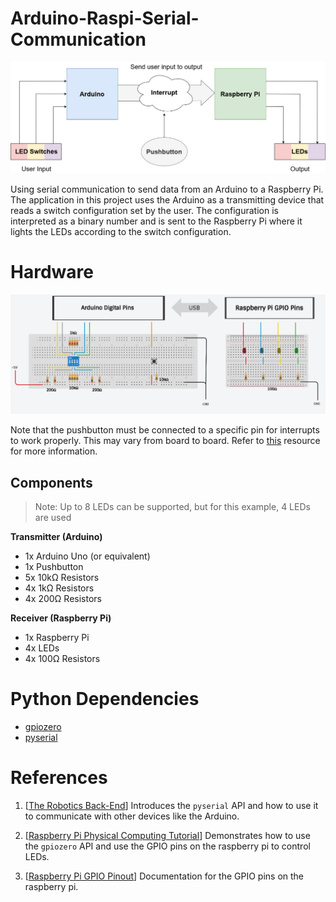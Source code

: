 # Arduino-Raspi-Serial-Communication

<img src="docs/overview-diagram.jpg" width="600">

Using serial communication to send data from an Arduino to a Raspberry Pi. The application in this project uses the Arduino
as a transmitting device that reads a switch configuration set by the user. The configuration is interpreted as a binary
number and is sent to the Raspberry Pi where it lights the LEDs according to the switch configuration.

# Hardware

<img src="docs/schematic.jpg" width="800">

Note that the pushbutton must be connected to a specific pin for interrupts to work properly. This may vary from board to
board. Refer to [this](https://www.arduino.cc/reference/en/language/functions/external-interrupts/attachinterrupt/) resource for more information.

## Components

> Note: Up to 8 LEDs can be supported, but for this example, 4 LEDs are used

**Transmitter (Arduino)**
- 1x Arduino Uno (or equivalent)
- 1x Pushbutton
- 5x 10kΩ Resistors
- 4x 1kΩ Resistors
- 4x 200Ω Resistors

**Receiver (Raspberry Pi)**
- 1x Raspberry Pi
- 4x LEDs
- 4x 100Ω Resistors

# Python Dependencies
- [gpiozero](https://gpiozero.readthedocs.io/en/stable/)
- [pyserial](https://pyserial.readthedocs.io/en/latest/)

# References
1. [[The Robotics Back-End](https://roboticsbackend.com/raspberry-pi-arduino-serial-communication/)] Introduces the `pyserial` API and how to use it to communicate with other devices like the Arduino.

2. [[Raspberry Pi Physical Computing Tutorial](https://projects.raspberrypi.org/en/projects/physical-computing)] Demonstrates how to use the `gpiozero` API and use the GPIO pins on the raspberry pi to control LEDs.

3. [[Raspberry Pi GPIO Pinout](https://pinout.xyz/#)] Documentation for the GPIO pins on the raspberry pi.
